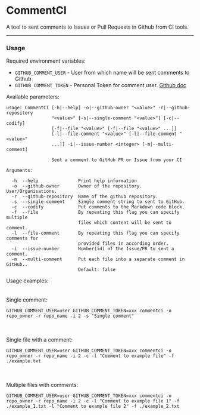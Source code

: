 # CommentCI

A tool to sent comments to Issues or Pull Requests in Github from CI tools.

---

### Usage
  
Required environment variables:
* `GITHUB_COMMENT_USER` - User from which name will be  sent comments to Github
* `GITHUB_COMMENT_TOKEN` - Personal Token for comment user. [Github doc](https://docs.github.com/en/github/authenticating-to-github/creating-a-personal-access-token)

Available parameters:
```
usage: CommentCI [-h|--help] -o|--github-owner "<value>" -r|--github-repository
                 "<value>" [-s|--single-comment "<value>"] [-c|--codify]
                 [-f|--file "<value>" [-f|--file "<value>" ...]]
                 [-l|--file-comment "<value>" [-l|--file-comment "<value>"
                 ...]] -i|--issue-number <integer> [-m|--multi-comment]

                 Sent a comment to GitHub PR or Issue from your CI

Arguments:

  -h  --help               Print help information
  -o  --github-owner       Owner of the repository. User/Organisations.
  -r  --github-repository  Name of the github repository.
  -s  --single-comment     Single comment string to sent to GitHub.
  -c  --codify             Put comments to the Markdown code block.
  -f  --file               By repeating this flag you can specify multiple
                           files which content will be sent to comment.
  -l  --file-comment       By repeating this flag you can specify comments for
                           provided files in according order.
  -i  --issue-number       Number(id) of the Issue/PR to sent a comment.
  -m  --multi-comment      Put each file into a separate comment in GitHub..
                           Default: false
```

Usage examples:  
<br></br>
Single comment:  
```
GITHUB_COMMENT_USER=user GITHUB_COMMENT_TOKEN=xxx commentci -o repo_owner -r repo_name -i 2 -s "Single comment"
```  
<br></br>
Single file with a comment:  
```
GITHUB_COMMENT_USER=user GITHUB_COMMENT_TOKEN=xxx commentci -o repo_owner -r repo_name -i 2 -c -l "Comment to example file" -f ./example.txt
```  
<br></br>
Multiple files with comments:  
```
GITHUB_COMMENT_USER=user GITHUB_COMMENT_TOKEN=xxx commentci -o repo_owner -r repo_name -i 2 -c -l "Comment to example file 1" -f ./example_1.txt -l "Comment to example file 2" -f ./example_2.txt
```  